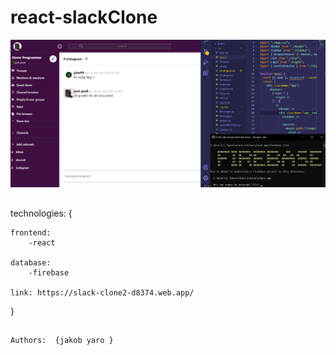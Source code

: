# react-slackClone

<img src="src/assets/slack-app.png">

##
technologies: {
```
frontend:
	-react
	
database: 
	-firebase
  
link: https://slack-clone2-d8374.web.app/
```
}

##
```
Authors:  {jakob yaro }
```

